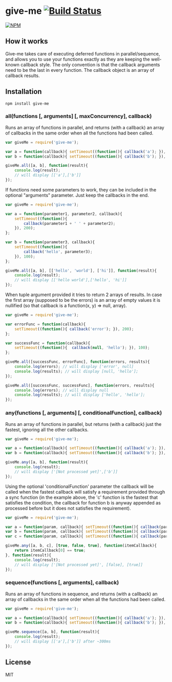 give-me [![Build Status](https://secure.travis-ci.org/matteofigus/give-me.png?branch=master)](http://travis-ci.org/matteofigus/give-me)
=============

[![NPM](https://nodei.co/npm/give-me.png?downloads=true)](https://npmjs.org/package/give-me)

## How it works

Give-me takes care of executing deferred functions in parallel/sequence, and allows you to use your functions exactly as they are keeping the well-known callback style. The only convention is that the callback arguments need to be the last in every function. The callback object is an array of callback results. 

## Installation

```shell
npm install give-me
```

### all(functions [, arguments] [, maxConcurrency], callback)

Runs an array of functions in parallel, and returns (with a callback) an array of callbacks in the same order when all the functions had been called.

```js
var giveMe = require('give-me');

var a = function(callback){ setTimeout((function(){ callback('a'); }), 200); };
var b = function(callback){ setTimeout((function(){ callback('b'); }), 100); };

giveMe.all([a, b], function(result){
	console.log(result);
	// will display [['a'],['b']]
});
```

If functions need some parameters to work, they can be included in the optional "arguments" parameter. Just keep the callbacks in the end.

```js
var giveMe = require('give-me');

var a = function(parameter1, parameter2, callback){ 
	setTimeout((function(){ 
		callback(parameter1 + ' ' + parameter2);
	}), 200); 
};

var b = function(parameter3, callback){ 
	setTimeout((function(){ 
		callback('hello', parameter3);
	}), 100); 
};

giveMe.all([a, b], [['hello', 'world'], ['hi']], function(result){
	console.log(result);
	// will display [['hello world'],['hello', 'hi']]
});
```

When tuple argument provided it tries to return 2 arrays of results. In case the first array (supposed to be the errors) is an array of empty values it is nullified (so that callback is a function(x, y) => null, array).

```js
var giveMe = require('give-me');

var errorFunc = function(callback){ 
	setTimeout((function(){ callback('error'); }), 200); 
};

var successFunc = function(callback){ 
	setTimeout((function(){  callback(null, 'hello'); }), 100); 
};

giveMe.all([successFunc, errorFunc], function(errors, results){
	console.log(errors); // will display ['error', null]
	console.log(results); // will display [null, 'hello'];
});

giveMe.all([successFunc, successFunc], function(errors, results){
	console.log(errors); // will display null
	console.log(results); // will display ['hello', 'hello'];
});
```

### any(functions [, arguments] [, conditionalFunction], callback)
	
Runs an array of functions in parallel, but returns (with a callback) just the fastest, ignoring all the other callbacks.

```js
var giveMe = require('give-me');

var a = function(callback){ setTimeout((function(){ callback('a'); }), 2000); };
var b = function(callback){ setTimeout((function(){ callback('b'); }), 100); };

giveMe.any([a, b], function(result){
	console.log(result);
	// will display ['[Not processed yet]',['b']]
});
```
	
Using the optional 'conditionalFunction' parameter the callback will be called when the fastest callback will satisfy a requirement provided through a sync function (in the example above, the 'c' function is the fastest that satisfies the condition, the callback for function b is anyway appended as processed before but it does not satisfies the requirement).

```js
var giveMe = require('give-me');

var a = function(param, callback){ setTimeout((function(){ callback(param) }), 200); }
var b = function(param, callback){ setTimeout((function(){ callback(param) }), 50); }
var c = function(param, callback){ setTimeout((function(){ callback(param) }), 100); }

giveMe.any([a, b, c], [true, false, true], function(itemCallback){
	return itemCallback[0] == true;
}, function(result){
	console.log(result);
	// will display ['[Not processed yet]', [false], [true]]
});
```

### sequence(functions [, arguments], callback)

Runs an array of functions in sequence, and returns (with a callback) an array of callbacks in the same order when all the functions had been called. 

```js
var giveMe = require('give-me');

var a = function(callback){ setTimeout((function(){ callback('a'); }), 200); };
var b = function(callback){ setTimeout((function(){ callback('b'); }), 100); };

giveMe.sequence([a, b], function(result){
	console.log(result);
	// will display [['a'],['b']] after ~300ms
});
```

## License

MIT